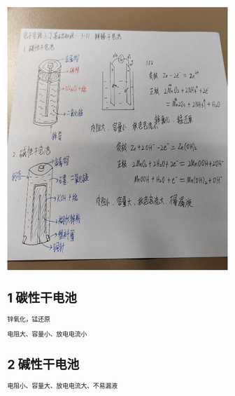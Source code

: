 
<img src="asset/1-11-1.jpg" height=600/>

# 1 碳性干电池
锌氧化，锰还原

电阻大、容量小、放电电流小

# 2 碱性干电池

电阻小、容量大、放电电流大、不易漏液




